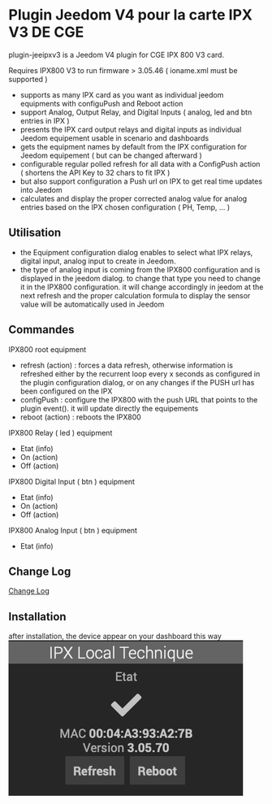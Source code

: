 # Plugin Jeedom V4 pour la carte IPX V3 DE CGE

plugin-jeeipxv3 is a Jeedom V4 plugin for CGE IPX 800 V3 card.

Requires IPX800 V3 to run firmware > 3.05.46 ( ioname.xml must be supported )
    
- supports as many IPX card as you want as individual jeedom equipments with configuPush and Reboot action
- support Analog, Output Relay, and Digital Inputs ( analog, led and btn entries in IPX )
- presents the IPX card output relays and digital inputs as individual Jeedom equipement usable in scenario and dashboards
- gets the equipment names by default from the IPX configuration for Jeedom equipement ( but can be changed afterward )
- configurable regular polled refresh for all data with a ConfigPush action  ( shortens the API Key to 32 chars to fit IPX )  
- but also support configuration a Push url on IPX to get real time updates into Jeedom 
- calculates and display the proper corrected analog value for analog entries based on the IPX chosen configuration ( PH, Temp, ... )


## Utilisation

- the Equipment configuration dialog enables to select what IPX relays, digital input, analog input to create in Jeedom. 
- the type of analog input is coming from the IPX800 configuration and is displayed in the jeedom dialog. to change that type you need to change it in the IPX800 configuration. it will change accordingly in jeedom at the next refresh and the proper calculation formula to display the sensor value will be automatically used in Jeedom

## Commandes

IPX800 root equipment
- refresh (action) : forces a data refresh, otherwise information is refreshed either by the recurrent loop every x seconds as configured in the plugin configuration dialog,  or on any changes if the PUSH url has been configured on the IPX
- configPush : configure the IPX800 with the push URL that points to the plugin event(). it will update directly the equipements
- reboot (action) : reboots the IPX800

IPX800 Relay ( led ) equipment
- Etat (info)
- On (action)
- Off (action)

IPX800 Digital Input ( btn ) equipment
- Etat (info)
- On (action)
- Off (action)

IPX800 Analog Input ( btn ) equipment
- Etat (info)


## Change Log

[Change Log](changelog.md)

## Installation

after installation, the device appear on your dashboard this way
![ipxdevice](../images/ipxdevice.png)

